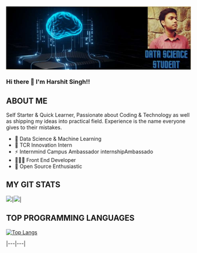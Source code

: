 <img align="center" src="https://github.com/HarshuSingh/HarshuSingh/blob/main/WhatsApp%20Image%202021-07-30%20at%201.40.07%20AM.jpeg"/></a>

### Hi there 👋   I'm Harshit Singh!!

## ABOUT ME
Self Starter & Quick Learner, Passionate about Coding & Technology as well as shipping my ideas into practical field. Experience is the name everyone gives to their mistakes.

- 🍎 Data Science & Machine Learning
- 🌟 TCR Innovation Intern
- ⚡️ Internmind Campus Ambassador internshipAmbassado
- 👨🏻‍💻 Front End Developer
- 🔭 Open Source Enthusiastic


## MY GIT STATS
<img src="https://github-readme-stats.vercel.app/api?username=HarshuSingh&&show_icons=true&count_private=true&theme=radical"/>|<img src="https://github-readme-streak-stats.herokuapp.com/?user=dhanrajdc7&theme=radical"/>|


## TOP PROGRAMMING LANGUAGES
[![Top Langs](https://github-readme-stats.vercel.app/api/top-langs/?username=HarshuSingh&layout=compact)](https://github.com/HarshuSingh/github-readme-stats)

|---|---|
